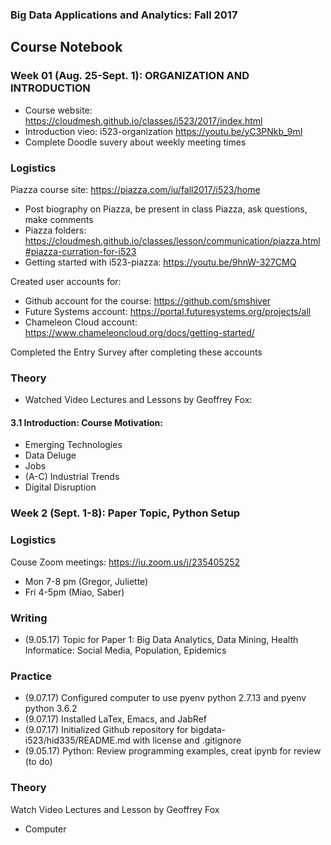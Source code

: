 ### Big Data Applications and Analytics: Fall 2017

## Course Notebook
### Week 01 (Aug. 25-Sept. 1): ORGANIZATION AND INTRODUCTION      
* Course website: https://cloudmesh.github.io/classes/i523/2017/index.html 
*	Introduction vieo: i523-organization https://youtu.be/yC3PNkb_9mI  
* Complete Doodle suvery about weekly meeting times

### Logistics
Piazza course site: https://piazza.com/iu/fall2017/i523/home 
* Post biography on Piazza, be present in class Piazza, ask questions, make comments
* Piazza folders: https://cloudmesh.github.io/classes/lesson/communication/piazza.html#piazza-curration-for-i523 
* Getting started with i523-piazza: https://youtu.be/9hnW-327CMQ 

Created user accounts for: 
* Github account for the course: https://github.com/smshiver
* Future Systems account: https://portal.futuresystems.org/projects/all
* Chameleon Cloud account: https://www.chameleoncloud.org/docs/getting-started/

Completed the Entry Survey after completing these accounts

### Theory
* Watched Video Lectures and Lessons by Geoffrey Fox:
#### 3.1 Introduction: Course Motivation:
* Emerging Technologies
* Data Deluge
* Jobs
* (A-C) Industrial Trends
* Digital Disruption

### Week 2 (Sept. 1-8): Paper Topic, Python Setup
### Logistics
Couse Zoom meetings:	https://iu.zoom.us/j/235405252
* Mon 7-8 pm (Gregor, Juliette)
* Fri 4-5pm (Miao, Saber)

### Writing
* (9.05.17) Topic for Paper 1: Big Data Analytics, Data Mining, Health Informatice: Social Media, Population, Epidemics 

### Practice
* (9.07.17) Configured computer to use pyenv python 2.7.13 and pyenv python 3.6.2
* (9.07.17) Installed LaTex, Emacs, and JabRef
* (9.07.17) Initialized Github repository for bigdata-i523/hid335/README.md with license and .gitignore 
* (9.05.17) Python: Review programming examples, creat ipynb for review (to do)

### Theory
Watch Video Lectures and Lesson by Geoffrey Fox
* Computer 


